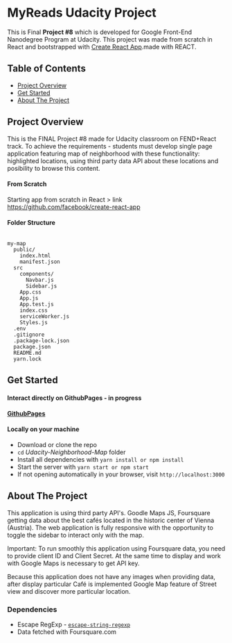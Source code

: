 # MyReads Udacity Project

This is Final **Project #8** which is developed for Google Front-End Nanodegree Program at Udacity. This project was made from scratch in React and bootstrapped with [Create React App](https://github.com/facebook/create-react-app).made with REACT.  <!-- Web application is available on **[GithubPages](https://illyShelly.github.io/udacity-final-myreads)** -->

## Table of Contents

* [Project Overview](#overview)
* [Get Started](#get-started)
* [About The Project](#about-the-project)

## Project Overview

This is the FINAL Project #8 made for Udacity classroom on FEND+React track. To achieve the requirements - students must develop single page application featuring map of neighborhood with these functionality: highlighted locations, using third party data API about these locations and posibility to browse this content.

#### From Scratch
Starting app from scratch in React > link https://github.com/facebook/create-react-app


#### Folder Structure
```

my-map
  public/
    index.html
    manifest.json
  src
    components/
      Navbar.js
      Sidebar.js
    App.css
    App.js
    App.test.js
    index.css
    serviceWorker.js
    Styles.js
  .env
  .gitignore
  .package-lock.json
  package.json
  README.md
  yarn.lock

```

## Get Started

#### Interact directly on GithubPages - in progress
**[GithubPages]()**

#### Locally on your machine
* Download or clone the repo
* `cd` _Udacity-Neighborhood-Map_ folder
* Install all dependencies with `yarn install or npm install`
* Start the server with `yarn start or npm start`
* If not opening automatically in your browser, visit `http://localhost:3000`

## About The Project

This application is using third party API's. Goodle Maps JS, Foursquare getting data about the best cafés located in the historic center of Vienna (Austria). The web application is fully responsive with the opportunity to toggle the sidebar to interact only with the map.

Important: To run smoothly this application using Foursquare data, you need to provide client ID and Client Secret. At the same time to display and work with Google Maps is necessary to get API key.

Because this application does not have any images when providing data, after display particular Café is implemented Google Map feature of Street view and discover more particular location.

### Dependencies

* Escape RegExp - [`escape-string-regexp`](https://www.npmjs.com/package/escape-string-regexp)
* Data fetched with Foursquare.com
